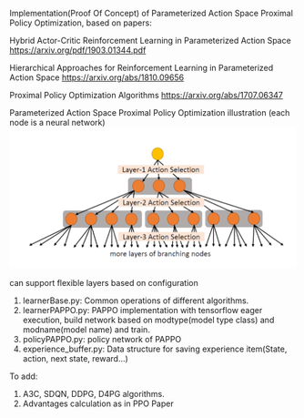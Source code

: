 
Implementation(Proof Of Concept) of Parameterized Action Space Proximal Policy Optimization, based on papers:

Hybrid Actor-Critic Reinforcement Learning in Parameterized Action Space
https://arxiv.org/pdf/1903.01344.pdf

Hierarchical Approaches for Reinforcement Learning in Parameterized Action Space
https://arxiv.org/abs/1810.09656

Proximal Policy Optimization Algorithms
https://arxiv.org/abs/1707.06347

Parameterized Action Space Proximal Policy Optimization illustration (each node is a neural network)
![Parameterized Action Space](https://github.com/hanxueb/DRL/blob/master/PAPPO_POC/PAPPO.png)

can support flexible layers based on configuration 

1) learnerBase.py: Common operations of different algorithms.
2) learnerPAPPO.py: PAPPO implementation with tensorflow eager execution, build network based on modtype(model type class) and modname(model name) and train. 
3) policyPAPPO.py:  policy network of PAPPO
4) experience_buffer.py: Data structure for saving experience item(State, action, next state, reward...)

To add:
1) A3C, SDQN, DDPG, D4PG algorithms.
2) Advantages calculation as in PPO Paper
